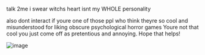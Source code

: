talk 2me i swear witchs heart isnt my WHOLE personality

also dont interact if youre one of those ppl who think theyre so cool and misunderstood for liking obscure psychological horror games Youre not that cool you just come off as pretentious and annoying. Hope that helps!

![image](https://github.com/witchsheart/witchsheart/assets/128258442/944dd2af-6ab0-45c5-8ddb-31ad08851984)
